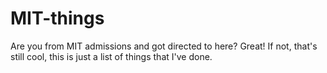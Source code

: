 # MIT-things
Are you from MIT admissions and got directed to here? Great! If not, that's still cool, this is just a list of things that I've done.
